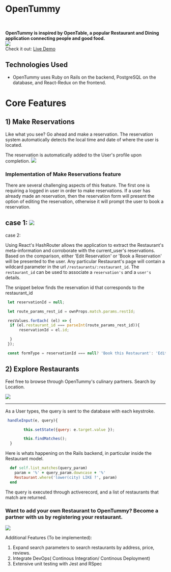 # OpenTummy

<br/>

**OpenTummy is inspired by OpenTable, a popular Restaurant and Dining application connecting people and good food.**
<br/>
![](https://puu.sh/z669Y/3e107fdf7f.png)
<br/>
Check it out: [Live Demo](https://opentummy.herokuapp.com/#/)

## Technologies Used
- OpenTummy uses Ruby on Rails on the backend, PostgreSQL on the database, and React-Redux on the frontend.


# Core Features

## 1) Make Reservations
Like what you see? Go ahead and make a reservation. The reservation system automatically detects the local time and date of where the user is located.

The reservation is automatically added to the User's profile upon completion.
![](http://g.recordit.co/uPG2UBDdOG.gif)

### Implementation of Make Reservations feature
There are several challenging aspects of this feature. The first one is requiring a logged in user in order to make reservations. If a user has already made an reservation, then the reservation form will present the option of editing the reservation, otherwise it will prompt the user to book a reservation.

case 1: ![](http://g.recordit.co/oxmQ991Lyc.gif)
---------------------------------------------------------------------------------------------------------------------------
case 2: ![]()

Using React's HashRouter allows the application to extract the Restaurant's meta-information and corroborate with the current_user's reservations. Based on the comparison, either 'Edit Reservation' or 'Book a Reservation' will be presented to the user. Any particular Restaurant's page will contain a wildcard parameter in the url `/restaurants/:restaurant_id`. The `restaurant_id` can be used to associate a `reservation's` and a `user's` details.


 The snippet below finds the reservation id that corresponds to the restaurant_id

```javascript
 let reservationId = null;

 let route_params_rest_id = ownProps.match.params.restId;

 resValues.forEach( (el) => {
  if (el.restaurant_id === parseInt(route_params_rest_id)){
      reservationId = el.id;

  }
 });

 const formType = reservationId === null? 'Book this Restaurant': 'Edit this Reservation'

```


## 2)  Explore Restaurants
Feel free to browse through OpenTummy's culinary partners. Search by Location.


![](http://g.recordit.co/7luygq64AU.gif)
<hr/>
As a User types, the query is sent to the database with each keystroke.

```javascript
 handleInput(e, query){

        this.setState({query: e.target.value });

        this.findMatches();
  }

```  

Here is whats happening on the Rails backend, in particular inside the Restaurant model.

```ruby
  def self.list_matches(query_param)
    param = '%' + query_param.downcase + '%'
    Restaurant.where('lower(city) LIKE ?', param)
  end

```  

The query is executed through activerecord, and a list of restaurants that match are returned.





### Want to add your own Restaurant to OpenTummy? Become a partner with us by registering your restaurant.
![](http://g.recordit.co/dtKlOkpW3x.gif)




Additional Features (To be implemented):
1) Expand search parameters to search restaurants by address, price, reviews.
2) Integrate DevOps( Continous Integration/ Continous Deployment)
3) Extensive unit testing with Jest and RSpec
